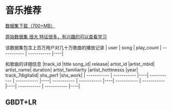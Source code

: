 
# 音乐推荐
[数据集下载（700+MB）](https://pan.baidu.com/s/1tr_wac56S4ZMdvPdOajz_g?pwd=5so6)

[原始数据集  很大 特征很多，有兴趣的可以查看学习](http://millionsongdataset.com/)

该数据集包含上百万用户对几十万歌曲的播放记录
|   user    |  song    | play_count
| ----------- | ----------- |----|



和歌曲的详细信息
|track_id	|title	song_id|	release|	artist_id	|artist_mbid|	artist_name|	duration|	artist_familiarity	|artist_hotttnesss	|year|	track_7digitalid|	shs_perf	|shs_work|
| ----------- | ----------- |----| ----------- | ----------- |----| ----------- | ----------- |----| ----------- | ----------- |----| ----------- | ----------- |----|

## GBDT+LR
